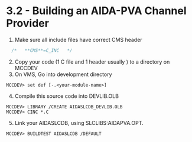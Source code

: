 # 3.2 - Building an AIDA-PVA Channel Provider

1. Make sure all include files have correct CMS header

```c
  /*   **CMS**=C_INC   */
```

2. Copy your code (1 C file and 1 header usually ) to a directory on MCCDEV
3. On VMS, Go into development directory

```shell
MCCDEV> set def [-.<your-module-name>] 
```

4. Compile this source code into DEVLIB.OLB

```shell
MCCDEV> LIBRARY /CREATE AIDASLCDB_DEVLIB.OLB
MCCDEV> CINC *.C

```

5. Link your AIDASLCDB, using SLCLIBS:AIDAPVA.OPT.

```shell
MCCDEV> BUILDTEST AIDASLCDB /DEFAULT

```

